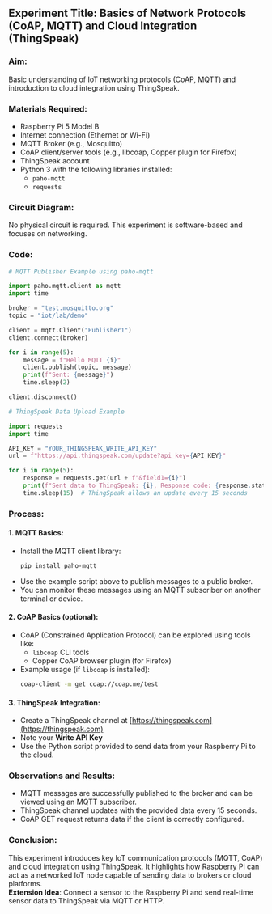 
## Experiment Title: Basics of Network Protocols (CoAP, MQTT) and Cloud Integration (ThingSpeak)

### Aim:
Basic understanding of IoT networking protocols (CoAP, MQTT) and introduction to cloud integration using ThingSpeak.

### Materials Required:
- Raspberry Pi 5 Model B  
- Internet connection (Ethernet or Wi-Fi)  
- MQTT Broker (e.g., Mosquitto)  
- CoAP client/server tools (e.g., libcoap, Copper plugin for Firefox)  
- ThingSpeak account  
- Python 3 with the following libraries installed:
  - `paho-mqtt`
  - `requests`

### Circuit Diagram:
No physical circuit is required. This experiment is software-based and focuses on networking.

### Code:
```python
# MQTT Publisher Example using paho-mqtt

import paho.mqtt.client as mqtt
import time

broker = "test.mosquitto.org"
topic = "iot/lab/demo"

client = mqtt.Client("Publisher1")
client.connect(broker)

for i in range(5):
    message = f"Hello MQTT {i}"
    client.publish(topic, message)
    print(f"Sent: {message}")
    time.sleep(2)

client.disconnect()
```

```python
# ThingSpeak Data Upload Example

import requests
import time

API_KEY = "YOUR_THINGSPEAK_WRITE_API_KEY"
url = f"https://api.thingspeak.com/update?api_key={API_KEY}"

for i in range(5):
    response = requests.get(url + f"&field1={i}")
    print(f"Sent data to ThingSpeak: {i}, Response code: {response.status_code}")
    time.sleep(15)  # ThingSpeak allows an update every 15 seconds
```

### Process:

#### 1. **MQTT Basics**:
- Install the MQTT client library:
  ```bash
  pip install paho-mqtt
  ```
- Use the example script above to publish messages to a public broker.
- You can monitor these messages using an MQTT subscriber on another terminal or device.

#### 2. **CoAP Basics** (optional):
- CoAP (Constrained Application Protocol) can be explored using tools like:
  - `libcoap` CLI tools
  - Copper CoAP browser plugin (for Firefox)
- Example usage (if `libcoap` is installed):
  ```bash
  coap-client -m get coap://coap.me/test
  ```

#### 3. **ThingSpeak Integration**:
- Create a ThingSpeak channel at [https://thingspeak.com](https://thingspeak.com)
- Note your **Write API Key**
- Use the Python script provided to send data from your Raspberry Pi to the cloud.

### Observations and Results:
- MQTT messages are successfully published to the broker and can be viewed using an MQTT subscriber.
- ThingSpeak channel updates with the provided data every 15 seconds.
- CoAP GET request returns data if the client is correctly configured.

### Conclusion:
This experiment introduces key IoT communication protocols (MQTT, CoAP) and cloud integration using ThingSpeak. It highlights how Raspberry Pi can act as a networked IoT node capable of sending data to brokers or cloud platforms.  
**Extension Idea**: Connect a sensor to the Raspberry Pi and send real-time sensor data to ThingSpeak via MQTT or HTTP.
